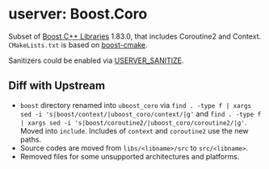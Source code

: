 # userver: Boost.Coro
Subset of [Boost C++ Libraries](https://www.boost.org) 1.83.0, that includes Coroutine2 and Context.
`CMakeLists.txt` is based on [boost-cmake](https://github.com/Orphis/boost-cmake).

Sanitizers could be enabled via [USERVER_SANITIZE](https://userver.tech/d3/da9/md_en_2userver_2tutorial_2build.html).


## Diff with Upstream
* `boost` directory renamed into `uboost_coro` via
  `find . -type f | xargs sed -i 's|boost/context/|uboost_coro/context/|g'` and
  `find . -type f | xargs sed -i 's|boost/coroutine2/|uboost_coro/coroutine2/|g'`.
  Moved into `include`. Includes of `context` and `coroutine2` use the new paths.
* Source codes are moved from `libs/<libname>/src` to `src/<libname>`.
* Removed files for some unsupported architectures and platforms.
